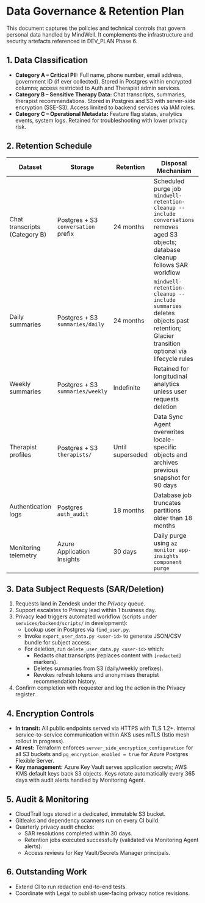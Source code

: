 # Data Governance & Retention Plan

This document captures the policies and technical controls that govern personal data handled by MindWell. It complements the infrastructure and security artefacts referenced in DEV_PLAN Phase 6.

## 1. Data Classification
- **Category A – Critical PII:** Full name, phone number, email address, government ID (if ever collected). Stored in Postgres within encrypted columns; access restricted to Auth and Therapist admin services.
- **Category B – Sensitive Therapy Data:** Chat transcripts, summaries, therapist recommendations. Stored in Postgres and S3 with server-side encryption (SSE-S3). Access limited to backend services via IAM roles.
- **Category C – Operational Metadata:** Feature flag states, analytics events, system logs. Retained for troubleshooting with lower privacy risk.

## 2. Retention Schedule
| Dataset | Storage | Retention | Disposal Mechanism | Owner |
| --- | --- | --- | --- | --- |
| Chat transcripts (Category B) | Postgres + S3 `conversation` prefix | 24 months | Scheduled purge job `mindwell-retention-cleanup --include conversations` removes aged S3 objects; database cleanup follows SAR workflow | Platform Engineering |
| Daily summaries | Postgres + S3 `summaries/daily` | 24 months | `mindwell-retention-cleanup --include summaries` deletes objects past retention; Glacier transition optional via lifecycle rules | Summary Scheduler Agent |
| Weekly summaries | Postgres + S3 `summaries/weekly` | Indefinite | Retained for longitudinal analytics unless user requests deletion | Summary Scheduler Agent |
| Therapist profiles | Postgres + S3 `therapists/` | Until superseded | Data Sync Agent overwrites locale-specific objects and archives previous snapshot for 90 days | Data Ops |
| Authentication logs | Postgres `auth_audit` | 18 months | Database job truncates partitions older than 18 months | Platform Engineering |
| Monitoring telemetry | Azure Application Insights | 30 days | Daily purge using `az monitor app-insights component purge` | SRE |

## 3. Data Subject Requests (SAR/Deletion)
1. Requests land in Zendesk under the *Privacy* queue.
2. Support escalates to Privacy lead within 1 business day.
3. Privacy lead triggers automated workflow (scripts under `services/backend/scripts/` in development):
   - Lookup user in Postgres via `find_user.py`.
   - Invoke `export_user_data.py <user-id>` to generate JSON/CSV bundle for subject access.
   - For deletion, run `delete_user_data.py <user-id>` which:
     - Redacts chat transcripts (replaces content with `[redacted]` markers).
     - Deletes summaries from S3 (daily/weekly prefixes).
     - Revokes refresh tokens and anonymises therapist recommendation history.
4. Confirm completion with requester and log the action in the Privacy register.

## 4. Encryption Controls
- **In transit:** All public endpoints served via HTTPS with TLS 1.2+. Internal service-to-service communication within AKS uses mTLS (Istio mesh rollout in progress).
- **At rest:** Terraform enforces `server_side_encryption_configuration` for all S3 buckets and `pg_encryption_enabled = true` for Azure Postgres Flexible Server.
- **Key management:** Azure Key Vault serves application secrets; AWS KMS default keys back S3 objects. Keys rotate automatically every 365 days with audit alerts handled by Monitoring Agent.

## 5. Audit & Monitoring
- CloudTrail logs stored in a dedicated, immutable S3 bucket.
- Gitleaks and dependency scanners run on every CI build.
- Quarterly privacy audit checks:
  - SAR resolutions completed within 30 days.
  - Retention jobs executed successfully (validated via Monitoring Agent alerts).
  - Access reviews for Key Vault/Secrets Manager principals.

## 6. Outstanding Work
- Extend CI to run redaction end-to-end tests.
- Coordinate with Legal to publish user-facing privacy notice revisions.
